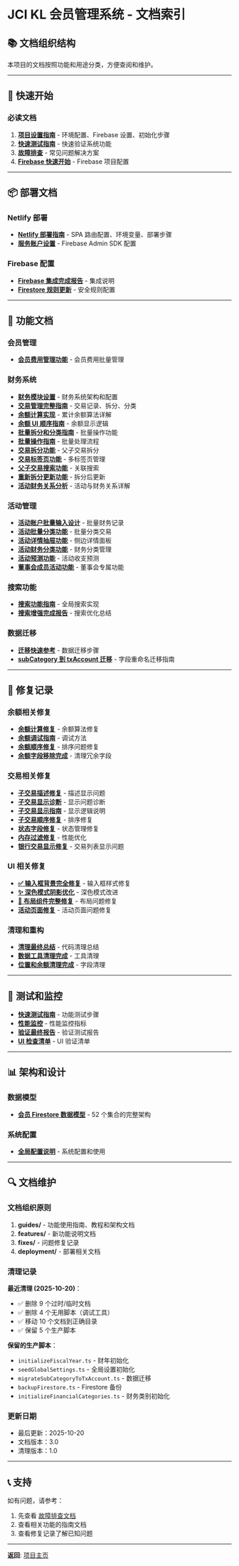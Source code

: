 # JCI KL 会员管理系统 - 文档索引

## 📚 文档组织结构

本项目的文档按照功能和用途分类，方便查阅和维护。

---

## 🚀 快速开始

### 必读文档
1. **[项目设置指南](../SETUP.md)** - 环境配置、Firebase 设置、初始化步骤
2. **[快速测试指南](../QUICK_TEST_GUIDE.md)** - 快速验证系统功能
3. **[故障排查](../TROUBLESHOOTING.md)** - 常见问题解决方案
4. **[Firebase 快速开始](../QUICK_START_FIREBASE.md)** - Firebase 项目配置

---

## 📦 部署文档

### Netlify 部署
- **[Netlify 部署指南](deployment/NETLIFY_DEPLOYMENT.md)** - SPA 路由配置、环境变量、部署步骤
- **[服务账户设置](deployment/SERVICE_ACCOUNT_SETUP.md)** - Firebase Admin SDK 配置

### Firebase 配置
- **[Firebase 集成完成报告](guides/FIREBASE_INTEGRATION_COMPLETE.md)** - 集成说明
- **[Firestore 规则更新](guides/FIRESTORE_RULES_UPDATE.md)** - 安全规则配置

---

## 🎯 功能文档

### 会员管理
- **[会员费用管理功能](features/MEMBER_FEE_ALL_MEMBERS_FEATURE.md)** - 会员费用批量管理

### 财务系统
- **[财务模块设置](guides/FINANCE_MODULE_SETUP.md)** - 财务系统架构和配置
- **[交易管理完整指南](guides/TRANSACTION_MANAGEMENT_COMPLETE_GUIDE.md)** - 交易记录、拆分、分类
- **[余额计算实现](guides/RUNNING_BALANCE_IMPLEMENTATION.md)** - 累计余额算法详解
- **[余额 UI 顺序指南](guides/RUNNING_BALANCE_UI_ORDER_GUIDE.md)** - 余额显示逻辑
- **[批量拆分和分类指南](guides/BATCH_SPLIT_AND_CATEGORY_GUIDE.md)** - 批量操作功能
- **[批量操作指南](guides/BULK_OPERATIONS_GUIDE.md)** - 批量处理流程
- **[交易拆分功能](features/TRANSACTION_SPLIT_FEATURE.md)** - 父子交易拆分
- **[交易标签页功能](features/TRANSACTION_TABS_FEATURE.md)** - 多标签页管理
- **[父子交易搜索功能](features/PARENT_CHILD_SEARCH_FEATURE.md)** - 关联搜索
- **[重新拆分更新功能](features/RE_SPLIT_UPDATE_FEATURE.md)** - 拆分后更新
- **[活动财务关系分析](guides/EVENT_FINANCIAL_RELATIONSHIP_ANALYSIS.md)** - 活动与财务关系详解

### 活动管理
- **[活动账户批量输入设计](features/EVENT_ACCOUNT_BULK_INPUT_DESIGN.md)** - 批量财务记录
- **[活动批量分类功能](features/EVENT_BATCH_CLASSIFY_FEATURE.md)** - 批量分类交易
- **[活动详情抽屉功能](features/EVENT_DETAIL_DRAWER_FEATURE.md)** - 侧边详情面板
- **[活动财务分类功能](features/EVENT_FINANCE_CLASSIFICATION_FEATURE.md)** - 财务分类管理
- **[活动预测功能](features/EVENT_FORECAST_FEATURE_COMPLETE.md)** - 活动收支预测
- **[董事会成员活动功能](features/BOARD_MEMBER_EVENT_FEATURE.md)** - 董事会专属功能

### 搜索功能
- **[搜索功能指南](guides/SEARCH_FEATURE_GUIDE.md)** - 全局搜索实现
- **[搜索增强完成报告](guides/SEARCH_ENHANCEMENT_COMPLETE.md)** - 搜索优化总结

### 数据迁移
- **[迁移快速参考](guides/MIGRATION_QUICK_REFERENCE.md)** - 数据迁移步骤
- **[subCategory 到 txAccount 迁移](guides/DATA_MIGRATION_SUBCATEGORY_TO_TXACCOUNT.md)** - 字段重命名迁移指南

---

## 🔧 修复记录

### 余额相关修复
- **[余额计算修复](fixes/BALANCE_CALCULATION_FIX.md)** - 余额算法修复
- **[余额调试指南](fixes/BALANCE_DEBUGGING_GUIDE.md)** - 调试方法
- **[余额顺序修复](fixes/BALANCE_ORDER_FIX.md)** - 排序问题修复
- **[余额字段移除完成](fixes/BALANCE_FIELD_REMOVAL_COMPLETE.md)** - 清理冗余字段

### 交易相关修复
- **[子交易描述修复](fixes/CHILD_TRANSACTION_DESCRIPTION_FIX.md)** - 描述显示问题
- **[子交易显示诊断](fixes/CHILD_TRANSACTION_DISPLAY_DIAGNOSIS.md)** - 显示问题诊断
- **[子交易显示指南](fixes/CHILD_TRANSACTION_DISPLAY_GUIDE.md)** - 显示逻辑说明
- **[子交易顺序修复](fixes/CHILD_TRANSACTION_ORDER_FIX.md)** - 排序修复
- **[状态字段修复](fixes/STATUS_FIELD_FIX.md)** - 状态管理修复
- **[内存过滤修复](fixes/IN_MEMORY_FILTER_FIX.md)** - 性能优化
- **[银行交易显示修复](fixes/BANK_TRANSACTION_DISPLAY_FIX.md)** - 交易列表显示问题

### UI 相关修复
- **[✅ 输入框背景完全修复](fixes/✅_输入框背景完全修复.md)** - 输入框样式修复
- **[✨ 深色模式阴影优化](fixes/✨_深色模式阴影优化.md)** - 深色模式改进
- **[🎯 布局组件完整修复](fixes/🎯_布局组件完整修复.md)** - 布局问题修复
- **[活动页面修复](fixes/EVENT_PAGES_FIX.md)** - 活动页面问题修复

### 清理和重构
- **[清理最终总结](fixes/CLEANUP_FINAL_SUMMARY.md)** - 代码清理总结
- **[数据工具清理完成](fixes/DATA_TOOLS_CLEANUP_COMPLETE.md)** - 工具清理
- **[位置和余额清理完成](fixes/POSITION_AND_BALANCE_CLEANUP_COMPLETE.md)** - 字段清理

---

## 🧪 测试和监控

- **[快速测试指南](../QUICK_TEST_GUIDE.md)** - 功能测试步骤
- **[性能监控](guides/PERFORMANCE_MONITORING.md)** - 性能监控指标
- **[验证最终报告](guides/VERIFICATION_FINAL_REPORT.md)** - 验证测试报告
- **[UI 检查清单](guides/UI_CHECKLIST.md)** - UI 验证清单

---

## 📊 架构和设计

### 数据模型
- **[会员 Firestore 数据模型](guides/MEMBER_FIRESTORE_SCHEMA.md)** - 52 个集合的完整架构

### 系统配置
- **[全局配置说明](../README.md)** - 系统配置和使用

---

## 🔍 文档维护

### 文档组织原则
1. **guides/** - 功能使用指南、教程和架构文档
2. **features/** - 新功能说明文档
3. **fixes/** - 问题修复记录
4. **deployment/** - 部署相关文档

### 清理记录
**最近清理 (2025-10-20)**：
- ✅ 删除 9 个过时/临时文档
- ✅ 删除 4 个无用脚本（调试工具）
- ✅ 移动 10 个文档到正确目录
- ✅ 保留 5 个生产脚本

**保留的生产脚本**：
- `initializeFiscalYear.ts` - 财年初始化
- `seedGlobalSettings.ts` - 全局设置初始化
- `migrateSubCategoryToTxAccount.ts` - 数据迁移
- `backupFirestore.ts` - Firestore 备份
- `initializeFinancialCategories.ts` - 财务类别初始化

### 更新日期
- 最后更新：2025-10-20
- 文档版本：3.0
- 清理版本：1.0

---

## 📞 支持

如有问题，请参考：
1. 先查看 [故障排查文档](../TROUBLESHOOTING.md)
2. 查看相关功能的指南文档
3. 查看修复记录了解已知问题

---

**返回**: [项目主页](../README.md)

